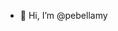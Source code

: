 - 👋 Hi, I’m @pebellamy

<!---
pebellamy/pebellamy is a ✨ special ✨ repository because its `README.md` (this file) appears on your GitHub profile.
You can click the Preview link to take a look at your changes.
--->
